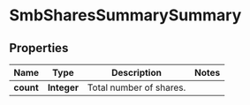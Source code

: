 
# SmbSharesSummarySummary

## Properties
Name | Type | Description | Notes
------------ | ------------- | ------------- | -------------
**count** | **Integer** | Total number of shares. | 



